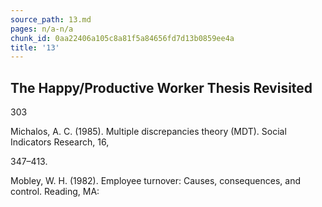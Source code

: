 ```yaml
---
source_path: 13.md
pages: n/a-n/a
chunk_id: 0aa22406a105c8a81f5a84656fd7d13b0859ee4a
title: '13'
---
```

## The Happy/Productive Worker Thesis Revisited

303

Michalos, A. C. (1985). Multiple discrepancies theory (MDT). Social Indicators Research, 16,

347–413.

Mobley, W. H. (1982). Employee turnover: Causes, consequences, and control. Reading, MA:
